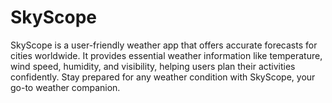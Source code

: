 # SkyScope
SkyScope is a user-friendly weather app that offers accurate forecasts for cities worldwide. It provides essential weather information like temperature, wind speed, humidity, and visibility, helping users plan their activities confidently. Stay prepared for any weather condition with SkyScope, your go-to weather companion.
